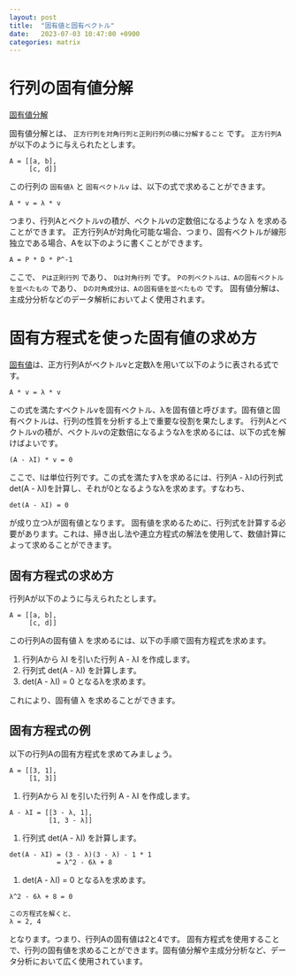 ```yaml
---
layout: post
title:  "固有値と固有ベクトル"
date:   2023-07-03 10:47:00 +0900
categories: matrix
---
```


# 行列の固有値分解

[固有値分解](https://ja.wikipedia.org/wiki/固有値分解)

固有値分解とは、 `正方行列を対角行列と正則行列の積に分解すること` です。 `正方行列A`が以下のように与えられたとします。

```
A = [[a, b],
     [c, d]]
```

この行列の `固有値λ` と `固有ベクトルv` は、以下の式で求めることができます。

```
A * v = λ * v
```

つまり、行列Aとベクトルvの積が、ベクトルvの定数倍になるような λ を求めることができます。
正方行列Aが対角化可能な場合、つまり、固有ベクトルが線形独立である場合、Aを以下のように書くことができます。

```
A = P * D * P^-1
```

ここで、 `Pは正則行列` であり、 `Dは対角行列` です。 `Pの列ベクトルは、Aの固有ベクトルを並べたもの` であり、 `Dの対角成分は、Aの固有値を並べたもの` です。
固有値分解は、主成分分析などのデータ解析においてよく使用されます。

# 固有方程式を使った固有値の求め方

[固有値](https://ja.wikipedia.org/wiki/%E5%9B%BA%E6%9C%89%E5%80%A4)は、正方行列Aがベクトルvと定数λを用いて以下のように表される式です。

```
A * v = λ * v
```

この式を満たすベクトルvを固有ベクトル、λを固有値と呼びます。固有値と固有ベクトルは、行列の性質を分析する上で重要な役割を果たします。
行列Aとベクトルvの積が、ベクトルvの定数倍になるようなλを求めるには、以下の式を解けばよいです。

```
(A - λI) * v = 0
```

ここで、Iは単位行列です。この式を満たすλを求めるには、行列A - λIの行列式det(A - λI)を計算し、それが0となるようなλを求めます。すなわち、

```
det(A - λI) = 0
```

が成り立つλが固有値となります。
固有値を求めるために、行列式を計算する必要があります。これは、掃き出し法や連立方程式の解法を使用して、数値計算によって求めることができます。

## 固有方程式の求め方

行列Aが以下のように与えられたとします。

```
A = [[a, b],
     [c, d]]
```

この行列Aの固有値 λ を求めるには、以下の手順で固有方程式を求めます。

1. 行列Aから λI を引いた行列 A - λI を作成します。
2. 行列式 det(A - λI) を計算します。
3. det(A - λI) = 0 となるλを求めます。

これにより、固有値 λ を求めることができます。

## 固有方程式の例

以下の行列Aの固有方程式を求めてみましょう。

```
A = [[3, 1],
     [1, 3]]
```

1. 行列Aから λI を引いた行列 A - λI を作成します。

```
A - λI = [[3 - λ, 1],
          [1, 3 - λ]]
```

1. 行列式 det(A - λI) を計算します。

```
det(A - λI) = (3 - λ)(3 - λ) - 1 * 1
            = λ^2 - 6λ + 8
```

1. det(A - λI) = 0 となるλを求めます。

```
λ^2 - 6λ + 8 = 0
```


```
この方程式を解くと、
λ = 2, 4
```

となります。つまり、行列Aの固有値は2と4です。
固有方程式を使用することで、行列の固有値を求めることができます。固有値分解や主成分分析など、データ分析において広く使用されています。
